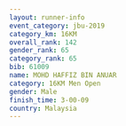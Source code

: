 ```yaml
---
layout: runner-info 
event_category: jbu-2019 
category_km: 16KM  
overall_rank: 142
gender_rank: 65
category_rank: 65
bib: 61009
name: MOHD HAFFIZ BIN ANUAR
category: 16KM Men Open
gender: Male
finish_time: 3-00-09
country: Malaysia
---
```

